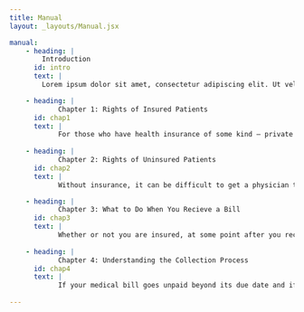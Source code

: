 ```yaml
---
title: Manual
layout: _layouts/Manual.jsx

manual:
    - heading: |
        Introduction
      id: intro
      text: |
        Lorem ipsum dolor sit amet, consectetur adipiscing elit. Ut vel rhoncus nunc, et viverra urna. Integer finibus porttitor nulla, quis ultricies elit finibus tincidunt. Vestibulum ut turpis nisl. Aliquam at nibh quis magna luctus tincidunt condimentum non urna. Praesent eget luctus mauris, quis tristique magna. Cras eu accumsan mauris. Vestibulum et feugiat velit. Ut semper condimentum lorem, id ultrices nisl pulvinar sit amet. Sed elementum mattis pretium. Suspendisse nec sapien nec nunc aliquam tincidunt ut eget turpis. Interdum et malesuada fames ac ante ipsum primis in faucibus. Donec cursus, justo vitae vestibulum sagittis, eros ipsum consequat ipsum, tempor pretium metus sem non arcu. Lorem ipsum dolor sit amet, consectetur adipiscing elit. Phasellus pharetra finibus dui et euismod. Curabitur mollis nisl eu blandit porttitor. Aenean porta condimentum euismod. Maecenas vehicula leo id tortor imperdiet, at eleifend augue volutpat. Quisque tincidunt feugiat convallis. Cras facilisis enim at tortor pharetra lacinia. Aliquam aliquet nunc a urna commodo, vitae pretium est ullamcorper. Phasellus vulputate felis ut sapien pharetra, sed pharetra ex posuere. Nunc semper lorem at nisl scelerisque bibendum. Praesent id mauris ut dui efficitur tristique. Etiam luctus lectus nec bibendum luctus.

    - heading: |
            Chapter 1: Rights of Insured Patients
      id: chap1
      text: |
            For those who have health insurance of some kind – private insurance through your job or an individual policy bought on an insurance exchange, or through some public program like NJ FamilyCare, Medicaid or Medicare, this is for you.  Any kind of insurance is better than none, but policies differ not just in the monthly premiums you pay but also in: what benefits they provide and the scope of coverage, including the size of deductibles and co-pays; on pre-approval requirements; which providers are in or out of network; and what drugs are covered.
    
    - heading: |
            Chapter 2: Rights of Uninsured Patients
      id: chap2
      text: |
            Without insurance, it can be difficult to get a physician to see or treat you, unless you seek services at the emergency room of an acute care hospital, where they are obligated by law to provide care. If you do not have health insurance, there are options available to you in New Jersey, where you may be able to receive affordable or even free health care as a “self-pay” patient.  Below, we will discuss options available to you.

    - heading: |
            Chapter 3: What to Do When You Recieve a Bill
      id: chap3
      text: |
            Whether or not you are insured, at some point after you receive health care services that are not fully covered by insurance or by Charity Care, you will receive a bill from the provider or providers involved in your treatment. Read below to learn how to read that bill, how to figure out if it is correct – both with regard to what it is charging you for and how much -- and, once you know how much you really owe, how to work out a payment plan with the provider so that you can pay the bill.  We will also suggest how to proceed if you cannot agree with the provider on the amount you owe, or if you disagree with a decision by your insurance company to deny coverage or erroneously treat the bill as out-of-network.  
    
    - heading: |
            Chapter 4: Understanding the Collection Process
      id: chap4
      text: |
            If your medical bill goes unpaid beyond its due date and if you are unable to negotiate a reasonable payment plan or you are challenging the accuracy of a medical bill, contesting the denial of benefits or the level of benefits paid by your insurance company, or simply can’t afford to pay the bill, the provider might send the bill to a collection agent, or sell your debt to a debt collection company which will try to get you to pay and sue you if you are not able to do so. Here is what you should know going forward. 
    
---
```

